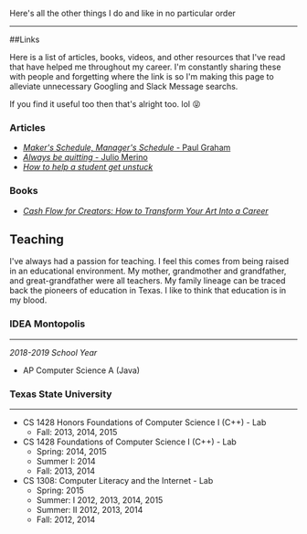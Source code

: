 Here's all the other things I do and like in no particular order

---

##Links

Here is a list of articles, books, videos, and other resources that I've read that have
helped me throughout my career. I'm constantly sharing these with people and 
forgetting where the link is so I'm making this page to alleviate unnecessary 
Googling and Slack Message searchs. 

If you find it useful too then that's alright too. lol :stuck_out_tongue_closed_eyes:

### Articles

* [*Maker's Schedule, Manager's Schedule* - Paul Graham](http://www.paulgraham.com/makersschedule.html)
* [*Always be quitting* - Julio Merino](https://jmmv.dev/2021/04/always-be-quitting.html)
* [*How to help a student get unstuck*](https://offbyone.us/posts/how-to-help-a-student-get-unstuck/)

### Books

* [*Cash Flow for Creators: How to Transform Your Art Into a Career*](https://www.tiltedwindmillpress.com/product/c4c/)

## Teaching

I've always had a passion for teaching. I feel this comes from being raised
in an educational environment. My mother, grandmother and grandfather, and 
great-grandfather were all teachers. My family lineage can be traced back the 
pioneers of education in Texas. I like to think that education is in my blood.

### IDEA Montopolis 

------

*2018-2019 School Year*

* AP Computer Science A (Java)

### Texas State University

------


* CS 1428 Honors Foundations of Computer Science I (C++) - Lab
	* Fall: 2013, 2014, 2015
* CS 1428 Foundations of Computer Science I (C++) - Lab
	* Spring: 2014, 2015 
	* Summer I: 2014
	* Fall: 2013, 2014
* CS 1308: Computer Literacy and the Internet - Lab
	* Spring: 2015
	* Summer: I 2012, 2013, 2014, 2015
	* Summer: II 2012, 2013, 2014
	* Fall: 2012, 2014


